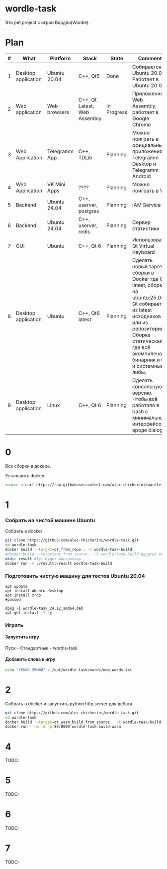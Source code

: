 # wordle-task
Это pet project с игрой Вордли(Wordle).

# Plan
| # | What | Platform | Stack | State | Comment |
|-|-|-|-|-|-|
|1|Desktop application|Ubuntu 20.04|C++, Qt5|Done|Собирается в Ubuntu 20.04. Работает в Ubuntu 20.04|
|2|Web application|Web browsers|C++, Qt Latest, Web Assembly|In Progress|Приложение в Web Assembly, работает в Google Chrome|
|3|Web Application|Telegramm App|C++, TDLib|Planning|Можно поиграть в официальных приложениях Telegramm Desktop и Telegramm Android|
|4|Web Application|VK Mini Apps|????|Planning|Можно поиграть в VK|
|5|Backend|Ubuntu 24.04|C++, userver, postgres|Planning|IAM Service|
|6|Backend|Ubuntu 24.04|C++, userver, redis|Planning|Сервер статистики|
|7|GUI|Ubuntu|C++, Qt 6|Planning|Использовать Qt Virtual Keyboard|
|8|Desktop application|Ubuntu|C++, Qt6 latest|Planning|Сделать новый таргет сборки в Docker где Qt latest, сборка на ubuntu:25.04. Qt собирается из latest исходников или из репозитория. Сборка статическая где всё вкомпилено в бинарник и Qt и системные либы. |
|9|Desktop application|Linux|C++, Qt 6|Planning|Сделать консольную версию. Чтобы всё работало в bash с минимальным интерфейсом вроде dialog.|

# 0
Все сборки в докере.

Установить docker 
```bash
source <(curl https://raw.githubusercontent.com/alec-chicherini/wordle-task/refs/heads/main/scripts/install_docker.sh)
```
# 1
### Собрать на чистой машине Ubuntu
Собрать в docker
```bash
git clone https://github.com/alec-chicherini/wordle-task.git
cd wordle-task
docker build --target=qt_from_repo . -t wordle-task-build
#docker build --target=qt_from_source . -t wordle-task-build #другая опция взять собрать Qt из исходников.
mkdir result #Тут будет инсталятор 
docker run -v ./result:/result wordle-task-build
```

### Подготовить чистую машину для тестов Ubuntu 20.04
```
apt update
apt install ubuntu-desktop
apt install xrdp
#passwd

dpkg -i wordle-task_24.12_amd64.deb
apt-get install -f -y
```

### Играть
#### Запустить игру
Пуск - Стандартные - wordle-task
 
#### Добавить слова в игру
```bash
echo "УЕЫАО ЭЯИЮЙ" > /opt/wordle-task/words/new_words.txt
``` 

# 2
Собрать в docker и запустить python http.server для дебага
```bash
git clone https://github.com/alec-chicherini/wordle-task.git
cd wordle-task
docker build --target=qt_wasm_build_from_source . -t wordle-task-build-wasm
docker run --rm -d -p 80:8000 wordle-task-build-wasm
```

# 4
TODO:

# 5
TODO:

# 6
TODO:

# 7
TODO:
